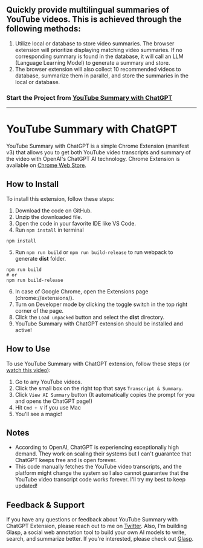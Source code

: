## Quickly provide multilingual summaries of YouTube videos. This is achieved through the following methods:

1. Utilize local or database to store video summaries. The browser extension will prioritize displaying matching video summaries. If no corresponding summary is found in the database, it will call an LLM (Language Learning Model) to generate a summary and store.
2. The browser extension will also collect 10 recommended videos to database, summarize them in parallel, and store the summaries in the local or database.



### Start the Project from  [YouTube Summary with ChatGPT](https://github.com/kazuki-sf/YouTube_Summary_with_ChatGPT)
-------------------------------------------------


# YouTube Summary with ChatGPT


YouTube Summary with ChatGPT is a simple Chrome Extension (manifest v3) that allows you to get both YouTube video transcripts and summary of the video with OpenAI's ChatGPT AI technology. Chrome Extension is available on [Chrome Web Store](https://chrome.google.com/webstore/detail/chatgpt-youtube-summary/nmmicjeknamkfloonkhhcjmomieiodli).

## How to Install

To install this extension, follow these steps:

1. Download the code on GitHub.
2. Unzip the downloaded file.
3. Open the code in your favorite IDE like VS Code.
4. Run `npm install` in terminal
```
npm install
```
5. Run `npm run build` or `npm run build-release` to run webpack to generate **dist** folder.
```
npm run build
# or
npm run build-release
```
6. In case of Google Chrome, open the Extensions page (chrome://extensions/).
7. Turn on Developer mode by clicking the toggle switch in the top right corner of the page.
8. Click the `Load unpacked` button and select the **dist** directory.
9. YouTube Summary with ChatGPT extension should be installed and active!

## How to Use

To use YouTube Summary with ChatGPT extension, follow these steps (or [watch this video](https://www.youtube.com/watch?v=pNxsdLif2cs)):

1. Go to any YouTube videos.
2. Click the small box on the right top that says `Transcript & Summary`.
3. Click `View AI Summary` button (It automatically copies the prompt for you and opens the ChatGPT page!)
4. Hit `Cmd + V` if you use Mac
5. You'll see a magic!

## Notes

- According to OpenAI, ChatGPT is experiencing exceptionally high demand. They work on scaling their systems but I can't guarantee that ChatGPT keeps free and is open forever.
- This code manually fetches the YouTube video transcripts, and the platform might change the system so I also cannot guarantee that the YouTube video transcript code works forever. I'll try my best to keep updated!

## Feedback & Support

If you have any questions or feedback about YouTube Summary with ChatGPT Extension, please reach out to me on [Twitter](https://twitter.com/kazuki_sf_). Also, I'm building Glasp, a social web annotation tool to build your own AI models to write, search, and summarize better. If you're interested, please check out [Glasp](https://glasp.co/ai-summary).
